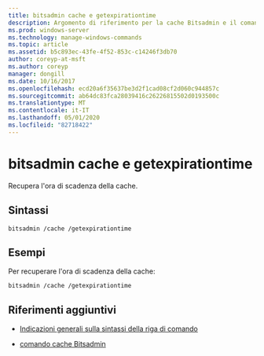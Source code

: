 ```yaml
---
title: bitsadmin cache e getexpirationtime
description: Argomento di riferimento per la cache Bitsadmin e il comando getexpirationtime, che consente di recuperare la scadenza della cache.
ms.prod: windows-server
ms.technology: manage-windows-commands
ms.topic: article
ms.assetid: b5c893ec-43fe-4f52-853c-c14246f3db70
author: coreyp-at-msft
ms.author: coreyp
manager: dongill
ms.date: 10/16/2017
ms.openlocfilehash: ecd20a6f35637be3d2f1cad08cf2d060c944857c
ms.sourcegitcommit: ab64dc83fca28039416c26226815502d0193500c
ms.translationtype: MT
ms.contentlocale: it-IT
ms.lasthandoff: 05/01/2020
ms.locfileid: "82718422"
---
```

# <a name="bitsadmin-cache-and-getexpirationtime"></a>bitsadmin cache e getexpirationtime

Recupera l'ora di scadenza della cache.

## <a name="syntax"></a>Sintassi

```
bitsadmin /cache /getexpirationtime
```

## <a name="examples"></a>Esempi

Per recuperare l'ora di scadenza della cache:

```
bitsadmin /cache /getexpirationtime
```

## <a name="additional-references"></a>Riferimenti aggiuntivi

- [Indicazioni generali sulla sintassi della riga di comando](command-line-syntax-key.md)

- [comando cache Bitsadmin](bitsadmin-cache.md)
